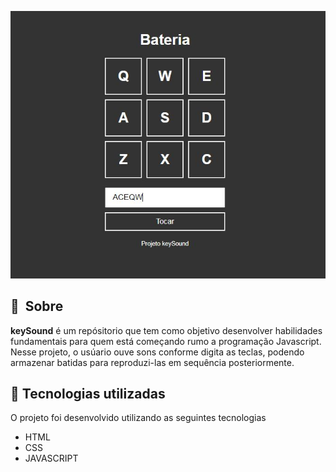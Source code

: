![](img/keySound.JPG)

## 🔖&nbsp; Sobre

**keySound** é um repósitorio que tem como objetivo desenvolver habilidades fundamentais para quem está começando rumo a programação Javascript. Nesse projeto,
o usúario ouve sons conforme digita as teclas, podendo armazenar batidas para reproduzi-las em sequência posteriormente.

## 🚀 Tecnologias utilizadas

O projeto foi desenvolvido utilizando as seguintes tecnologias

- HTML 
- CSS
- JAVASCRIPT


